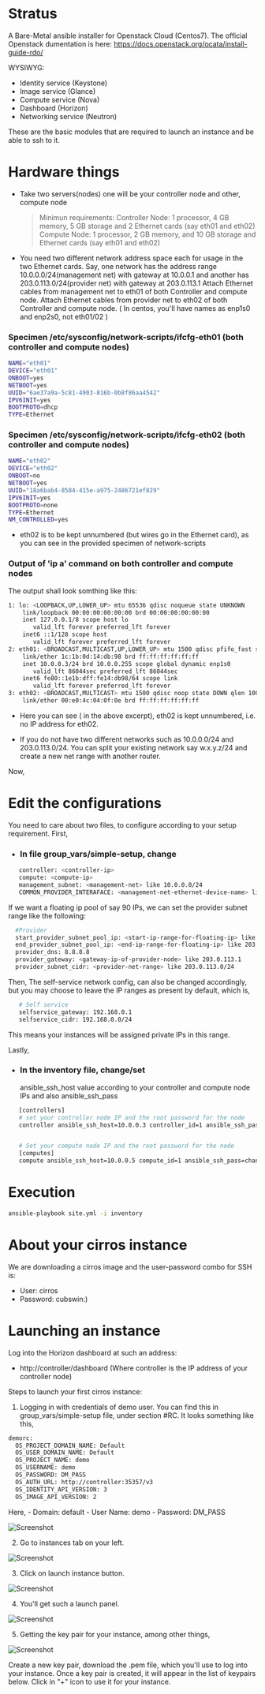 # Stratus


A Bare-Metal ansible installer for Openstack Cloud (Centos7).
The official Openstack dumentation is here: https://docs.openstack.org/ocata/install-guide-rdo/
 
WYSIWYG:

  - Identity service (Keystone)
  - Image service (Glance)
  - Compute service (Nova)
  - Dashboard (Horizon)
  - Networking service (Neutron)

These are the basic modules that are required to launch an instance and be able to  ssh to it.

# Hardware things

 - Take two servers(nodes) one will be your controller node and other, compute node
   > Minimun requirements:
     Controller Node: 1 processor, 4 GB memory, 5 GB storage and 2 Ethernet cards (say eth01 and eth02)
     Compute Node: 1 processor, 2 GB memory, and 10 GB storage and Ethernet cards (say eth01 and eth02)

 - You need two different network address space each for usage in the two Ethernet cards.
   Say, one network has the address range 10.0.0.0/24(management net) with gateway at 10.0.0.1 and another has 203.0.113.0/24(provider net) with gateway at 203.0.113.1
   Attach Ethernet cables from management net to eth01 of both Controller and compute node.
   Attach Ethernet cables from provider net to eth02 of both Controller and compute node.
   ( In centos, you'll have names as enp1s0 and enp2s0, not eth01/02 )


### Specimen /etc/sysconfig/network-scripts/ifcfg-eth01 (both controller and compute nodes)
```sh
NAME="eth01"
DEVICE="eth01"
ONBOOT=yes
NETBOOT=yes
UUID="6ae37a9a-5c81-4903-816b-0b8f86aa4542"
IPV6INIT=yes
BOOTPROTO=dhcp
TYPE=Ethernet
```


### Specimen /etc/sysconfig/network-scripts/ifcfg-eth02 (both controller and compute nodes)
```sh
NAME="eth02"
DEVICE="eth02"
ONBOOT=no
NETBOOT=yes
UUID="18a6bab4-8584-415e-a975-2486721ef829"
IPV6INIT=yes
BOOTPROTO=none
TYPE=Ethernet
NM_CONTROLLED=yes
```
- eth02 is to be kept unnumbered (but wires go in the Ethernet card), as you can see in the provided specimen of network-scripts

### Output of 'ip a' command on both controller and compute nodes

The output shall look somthing like this:

```sh
1: lo: <LOOPBACK,UP,LOWER_UP> mtu 65536 qdisc noqueue state UNKNOWN 
    link/loopback 00:00:00:00:00:00 brd 00:00:00:00:00:00
    inet 127.0.0.1/8 scope host lo
       valid_lft forever preferred_lft forever
    inet6 ::1/128 scope host 
       valid_lft forever preferred_lft forever
2: eth01: <BROADCAST,MULTICAST,UP,LOWER_UP> mtu 1500 qdisc pfifo_fast state UP qlen 1000
    link/ether 1c:1b:0d:14:db:98 brd ff:ff:ff:ff:ff:ff
    inet 10.0.0.3/24 brd 10.0.0.255 scope global dynamic enp1s0
       valid_lft 86044sec preferred_lft 86044sec
    inet6 fe80::1e1b:dff:fe14:db98/64 scope link 
       valid_lft forever preferred_lft forever
3: eth02: <BROADCAST,MULTICAST> mtu 1500 qdisc noop state DOWN qlen 1000
    link/ether 00:e0:4c:04:0f:0e brd ff:ff:ff:ff:ff:ff
```
- Here you can see ( in the above excerpt), eth02 is kept unnumbered, i.e. no IP address for eth02.

- If you do not have two different networks such as 10.0.0.0/24 and 203.0.113.0/24. You can split your existing network say w.x.y.z/24 and create a new net range with
  another router.


Now,

# Edit the configurations

You need to care about two files, to configure according to your setup requirement.
First,
 - ### In file group_vars/simple-setup, change

```sh
   controller: <controller-ip>
   compute: <compute-ip>
   management_subnet: <management-net> like 10.0.0.0/24
   COMMON_PROVIDER_INTERAFACE: <management-net-ethernet-device-name> like eth01
```

If we want a floating ip pool of say 90 IPs, we can set the provider subnet range like the following:

```sh
  #Provider
  start_provider_subnet_pool_ip: <start-ip-range-for-floating-ip> like 203.0.113.10
  end_provider_subnet_pool_ip: <end-ip-range-for-floating-ip> like 203.0.113.100
  provider_dns: 8.8.8.8
  provider_gateway: <gateway-ip-of-provider-node> like 203.0.113.1
  provider_subnet_cidr: <provider-net-range> like 203.0.113.0/24
```
Then,
The self-service network config, can also be changed accordingly, but you may choose to leave
the IP ranges as present by default, which is,  

```sh
   # Self service
   selfservice_gateway: 192.168.0.1
   selfservice_cidr: 192.168.0.0/24
```
This means your instances will be assigned private IPs in this range.

Lastly,
 - ### In the inventory file, change/set
   ansible_ssh_host value according to your controller and compute node IPs and also ansible_ssh_pass 

```sh
   [controllers]
   # set your controller node IP and the root password for the node
   controller ansible_ssh_host=10.0.0.3 controller_id=1 ansible_ssh_pass=changeme


   # Set your compute node IP and the root password for the node
   [computes]
   compute ansible_ssh_host=10.0.0.5 compute_id=1 ansible_ssh_pass=changeme
```


# Execution

```sh
ansible-playbook site.yml -i inventory
```

# About your cirros instance
  We are downloading a cirros image and the user-password combo for SSH is:
  - User: cirros
  -  Password: cubswin:)

# Launching an instance
  Log into the Horizon dashboard at such an address:
  - http://controller/dashboard (Where controller is the IP address of your controller node)

  Steps to launch your first cirros instance:
  1) Logging in with credentials of demo user. You can find this in group_vars/simple-setup file, under section #RC.
     It looks something like this,
```sh       
demorc:
  OS_PROJECT_DOMAIN_NAME: Default
  OS_USER_DOMAIN_NAME: Default
  OS_PROJECT_NAME: demo
  OS_USERNAME: demo
  OS_PASSWORD: DM_PASS
  OS_AUTH_URL: http://controller:35357/v3
  OS_IDENTITY_API_VERSION: 3
  OS_IMAGE_API_VERSION: 2
```
  Here,
    - Domain: default
    - User Name: demo
    - Password: DM_PASS 
 
   ![Screenshot](screenshots/login.jpeg)  
   
 
  2) Go to instances tab on your left.

   ![Screenshot](screenshots/instances_tab.jpeg)

  3) Click on launch instance button.

   ![Screenshot](screenshots/launch_instance.jpeg)

  4) You'll get such a launch panel.

   ![Screenshot](screenshots/launch_panel.jpeg)

  5) Getting the key pair for your instance, among other things,

   ![Screenshot](screenshots/keypair.jpeg)

 Create a new key pair, download the .pem file, which you'll use to log into your instance.
 Once a key pair is created, it will appear in the list of keypairs below. Click in "+" icon to use
 it for your instance. 
